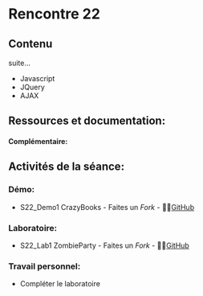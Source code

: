 # Rencontre 22

## Contenu
suite...
- Javascript
- JQuery
- AJAX 

## Ressources et documentation: 



#### Complémentaire: 



## Activités de la séance: 

### Démo:
- S22_Demo1 CrazyBooks - Faites un *Fork* - 🔗‍💥[GitHub](BRISE)

### Laboratoire: 
- S22_Lab1 ZombieParty - Faites un *Fork* - 🔗‍💥[GitHub](BRISE)

### Travail personnel: 
- Compléter le laboratoire